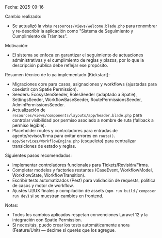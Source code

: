 Fecha: 2025-09-16

Cambio realizado:
- Se actualizó la vista `resources/views/welcome.blade.php` para renombrar y re-describir la aplicación como "Sistema de Seguimiento y Cumplimiento de Trámites".

Motivación:
- El sistema se enfoca en garantizar el seguimiento de actuaciones administrativas y el cumplimiento de reglas y plazos, por lo que la descripción pública debe reflejar ese propósito.

Resumen técnico de lo ya implementado (Kickstart):
- Migraciones core para casos, asignaciones y workflows (ajustadas para coexistir con Spatie Permission).
- Seeders: EcosystemSeeder, RolesSeeder (adaptado a Spatie), SettingsSeeder, WorkflowBaseSeeder, RoutePermissionsSeeder, AdminPermissionsSeeder.
- Actualización de `resources/views/components/layouts/app/header.blade.php` para controlar visibilidad por permiso asociado a nombre de ruta (fallback a permiso legible).
- Placeholder routes y controladores para entradas de agente/revisor/firma para evitar errores en `route()`.
- `app/Services/WorkflowEngine.php` (esqueleto) para centralizar transiciones de estado y reglas.

Siguientes pasos recomendados:
- Implementar controladores funcionales para Tickets/Revisión/Firma.
- Completar modelos y factories restantes (CaseEvent, WorkflowModel, WorkflowState, WorkflowTransition).
- Escribir tests automatizados (Pest) para validación de requests, política de casos y motor de workflow.
- Ajustes UI/UX finales y compilación de assets (`npm run build` / `composer run dev`) si se muestran cambios en frontend.

Notas:
- Todos los cambios aplicados respetan convenciones Laravel 12 y la integración con Spatie Permission.
- Si necesitás, puedo crear los tests automáticamente ahora (Feature/Unit) — decime si querés que los agregue.
